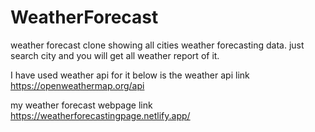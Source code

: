 # WeatherForecast
weather forecast clone showing all cities weather forecasting data.
just search city and you will get all weather report of it.

I have used weather api for it below is the weather api link
https://openweathermap.org/api

my weather forecast webpage link
https://weatherforecastingpage.netlify.app/
